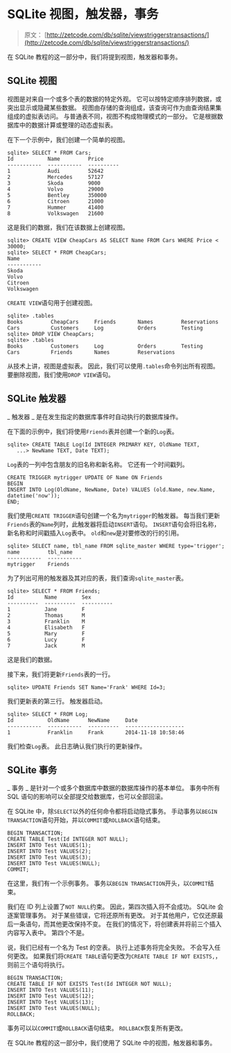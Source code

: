 # SQLite 视图，触发器，事务

> 原文： [http://zetcode.com/db/sqlite/viewstriggerstransactions/](http://zetcode.com/db/sqlite/viewstriggerstransactions/)

在 SQLite 教程的这一部分中，我们将提到视图，触发器和事务。

## SQLite 视图

视图是对来自一个或多个表的数据的特定外观。 它可以按特定顺序排列数据，或突出显示或隐藏某些数据。 视图由存储的查询组成，该查询可作为由查询结果集组成的虚拟表访问。 与普通表不同，视图不构成物理模式的一部分。 它是根据数据库中的数据计算或整理的动态虚拟表。

在下一个示例中，我们创建一个简单的视图。

```
sqlite> SELECT * FROM Cars;
Id           Name         Price     
-----------  -----------  ----------
1            Audi         52642     
2            Mercedes     57127     
3            Skoda        9000      
4            Volvo        29000     
5            Bentley      350000    
6            Citroen      21000     
7            Hummer       41400     
8            Volkswagen   21600  

```

这是我们的数据，我们在该数据上创建视图。

```
sqlite> CREATE VIEW CheapCars AS SELECT Name FROM Cars WHERE Price < 30000;
sqlite> SELECT * FROM CheapCars;
Name       
-----------
Skoda      
Volvo      
Citroen    
Volkswagen 

```

`CREATE VIEW`语句用于创建视图。

```
sqlite> .tables
Books         CheapCars     Friends       Names         Reservations
Cars          Customers     Log           Orders        Testing     
sqlite> DROP VIEW CheapCars;
sqlite> .tables
Books         Customers     Log           Orders        Testing     
Cars          Friends       Names         Reservations

```

从技术上讲，视图是虚拟表。 因此，我们可以使用`.tables`命令列出所有视图。 要删除视图，我们使用`DROP VIEW`语句。

## SQLite 触发器

_ 触发器 _ 是在发生指定的数据库事件时自动执行的数据库操作。

在下面的示例中，我们将使用`Friends`表并创建一个新的`Log`表。

```
sqlite> CREATE TABLE Log(Id INTEGER PRIMARY KEY, OldName TEXT, 
   ...> NewName TEXT, Date TEXT);

```

`Log`表的一列中包含朋友的旧名称和新名称。 它还有一个时间戳列。

```
CREATE TRIGGER mytrigger UPDATE OF Name ON Friends
BEGIN
INSERT INTO Log(OldName, NewName, Date) VALUES (old.Name, new.Name, datetime('now'));
END;

```

我们使用`CREATE TRIGGER`语句创建一个名为`mytrigger`的触发器。 每当我们更新`Friends`表的`Name`列时，此触发器将启动`INSERT`语句。 `INSERT`语句会将旧名称，新名称和时间戳插入`Log`表中。 `old`和`new`是对要修改的行的引用。

```
sqlite> SELECT name, tbl_name FROM sqlite_master WHERE type='trigger';
name         tbl_name   
-----------  -----------
mytrigger    Friends   

```

为了列出可用的触发器及其对应的表，我们查询`sqlite_master`表。

```
sqlite> SELECT * FROM Friends;
Id          Name        Sex       
----------  ----------  ----------
1           Jane        F         
2           Thomas      M         
3           Franklin    M         
4           Elisabeth   F         
5           Mary        F         
6           Lucy        F         
7           Jack        M  

```

这是我们的数据。

接下来，我们将更新`Friends`表的一行。

```
sqlite> UPDATE Friends SET Name='Frank' WHERE Id=3;

```

我们更新表的第三行。 触发器启动。

```
sqlite> SELECT * FROM Log;
Id           OldName      NewName     Date               
-----------  -----------  ----------  -------------------
1            Franklin     Frank       2014-11-18 10:58:46

```

我们检查`Log`表。 此日志确认我们执行的更新操作。

## SQLite 事务

_ 事务 _ 是针对一个或多个数据库中数据的数据库操作的基本单位。 事务中所有 SQL 语句的影响可以全部提交给数据库，也可以全部回滚。

在 SQLite 中，除`SELECT`以外的任何命令都将启动隐式事务。 手动事务以`BEGIN TRANSACTION`语句开始，并以`COMMIT`或`ROLLBACK`语句结束。

```
BEGIN TRANSACTION;
CREATE TABLE Test(Id INTEGER NOT NULL);
INSERT INTO Test VALUES(1);
INSERT INTO Test VALUES(2);
INSERT INTO Test VALUES(3);
INSERT INTO Test VALUES(NULL);
COMMIT;

```

在这里，我们有一个示例事务。 事务以`BEGIN TRANSACTION`开头，以`COMMIT`结束。

我们在 ID 列上设置了`NOT NULL`约束。 因此，第四次插入将不会成功。 SQLite 会逐案管理事务。 对于某些错误，它将还原所有更改。 对于其他用户，它仅还原最后一条语句，而其他更改保持不变。 在我们的情况下，将创建表并将前三个插入内容写入表中。 第四个不是。

说，我们已经有一个名为 Test 的空表。 执行上述事务将完全失败。 不会写入任何更改。 如果我们将`CREATE TABLE`语句更改为`CREATE TABLE IF NOT EXISTS,`，则前三个语句将执行。

```
BEGIN TRANSACTION;
CREATE TABLE IF NOT EXISTS Test(Id INTEGER NOT NULL);
INSERT INTO Test VALUES(11);
INSERT INTO Test VALUES(12);
INSERT INTO Test VALUES(13);
INSERT INTO Test VALUES(NULL);
ROLLBACK;

```

事务可以以`COMMIT`或`ROLLBACK`语句结束。 `ROLLBACK`恢复所有更改。

在 SQLite 教程的这一部分中，我们使用了 SQLite 中的视图，触发器和事务。